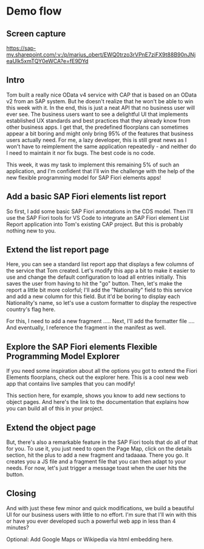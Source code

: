 # Demo flow

## Screen capture

<https://sap-my.sharepoint.com/:v:/p/marius_obert/EWQ0trzo3rVPnE7ziFX9t88B90nJNjeaUIk5xmTQY0eWCA?e=fE9DYd>

## Intro


Tom built a really nice OData v4 service with CAP that is based on an OData v2 from an SAP system. But he doesn't realize that he won't be able to win this week with it.
In the end, this is just a neat API that no business user will ever see. The business users want to see a delightful UI that implements established UX standards and best practices that they already know from other business apps. I get that, the predefined floorplans can sometimes appear a bit boring and might only bring 95% of the features that business users actually need. For me, a lazy developer, this is still great news as I won't have to reimplement the same application repeatedly - and neither do I need to maintain it nor fix bugs. The best code is no code.

This week, it was my task to implement this remaining 5% of such an application, and I'm confident that I'll win the challenge with the help of the new flexible programming model for SAP Fiori elements apps!

## Add a basic SAP Fiori elements list report

So first, I add some basic SAP Fiori annotations in the CDS model. Then I'll use the SAP Fiori tools for VS Code to integrate an SAP Fiori element List Report application into Tom's existing CAP project.
But this is probably nothing new to you.

## Extend the list report page

Here, you can see a standard list report app that displays a few columns of the service that Tom created. Let's modify this app a bit to make it easier to use and change the default configuration to load all entries initially. This saves the user from having to hit the "go" button. Then, let's make the report a little bit more colorful; I'll add the "Nationality" field to this service and add a new column for this field. But it'd be boring to display each Nationality's name, so let's use a custom formatter to display the respective country's flag here.

For this, I need to add a new fragment ….. Next, I'll add the formatter file …. And eventually, I reference the fragment in the manifest as well.

## Explore the SAP Fiori elements Flexible Programming Model Explorer

If you need some inspiration about all the options you got to extend the Fiori Elements floorplans, check out the explorer here. This is a cool new web app that contains live samples that you can modify!

This section here, for example, shows you know to add new sections to object pages. And here's the link to the documentation that explains how you can build all of this in your project.


## Extend the object page

But, there's also a remarkable feature in the SAP Fiori tools that do all of that for you. To use it, you just need to open the Page Map, click on the details section, hit the plus to add a new fragment and tadaaaa. There you go. It creates you a JS file and a fragment file that you can then adapt to your needs. For now, let's just trigger a message toast when the user hits the button.

## Closing

And with just these few minor and quick modifications, we build a beautiful UI for our business users with little to no effort. I'm sure that I'll win with this or have you ever developed such a powerful web app in less than 4 minutes? 



Optional: Add Google Maps or Wikipedia via html embedding here.
